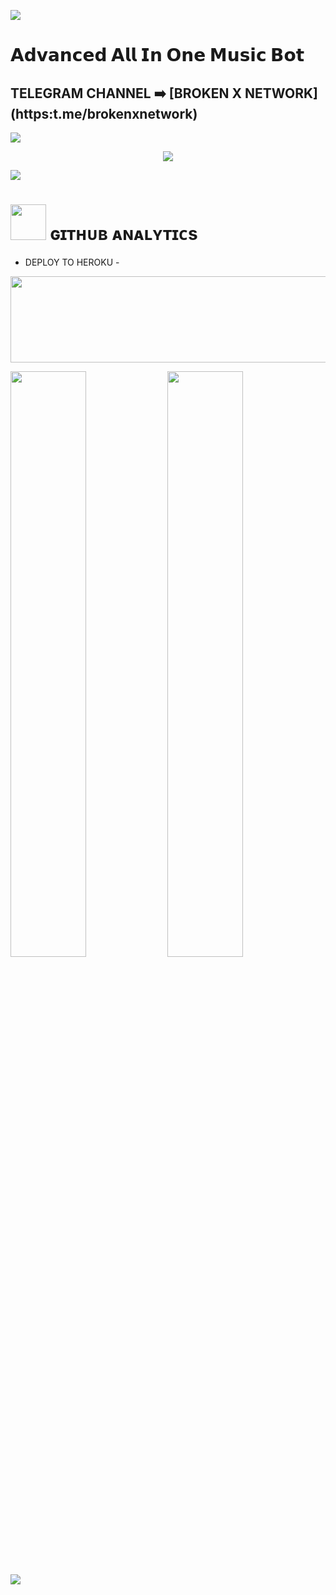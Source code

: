 [<img src="https://github.com/mrxbroken/mrxbroken/blob/master/resources/hr.gif"/>](https://github.com/mrxbroken)

 <h1>
  <height="100px" width="90px"> 𝗔𝗱𝘃𝗮𝗻𝗰𝗲𝗱 𝗔𝗹𝗹 𝗜𝗻 𝗢𝗻𝗲 𝗠𝘂𝘀𝗶𝗰 𝗕𝗼𝘁 
  </h1> <p align="center">
    
<h2>
<height="90px" width="100px">
 TELEGRAM CHANNEL ➡️ [BROKEN X NETWORK](https:t.me/brokenxnetwork) </h2>

[<img src="https://github.com/mrxbroken/mrxbroken/blob/master/resources/hr.gif"/>](https://github.com/mrxbroken)

<p align="center">
<img src="https://telegra.ph/file/ca02344736635ce43087a.jpg">
</p>

[<img src="https://github.com/mrxbroken/mrxbroken/blob/master/resources/hr.gif"/>](https://github.com/mrxbroken)

<h1> <img src="https://github.com/mrxbroken/mrxbroken/blob/master/resources/analytics.webp" width="57px"> ɢɪᴛʜᴜʙ ᴀɴᴀʟʏᴛɪᴄs </h1>


- DEPLOY TO HEROKU -
<p align="center"><a href="https://dashboard.heroku.com/new?template=https://github.com/mrxbroken/YumixV2"> <img src="https://img.shields.io/badge/LE BHAI DEPLOY KAR-green?style=for-the-badge&logo=heroku" width="520" height="138.45"/></a></p>


[<img src="https://github-readme-stats.vercel.app/api?username=mrxbroken&count_private=true&show_icons=true&theme=chartreuse-dark&custom_title=What%27s+the+craic?&include_all_commits=true&hide_border=true&bg_color=000000" width="49%">](https://github.com/mrxbroken)  [<img src="https://github-readme-streak-stats.herokuapp.com/?user=mrxbroken&theme=chartreuse-dark&hide_border=True&bg_color=000000" width="49%">](https://github.com/mrxbroken)

[<img src="https://github.com/mrxbroken/mrxbroken/blob/master/resources/hr.gif"/>](https://github.com/mrxbroken)
